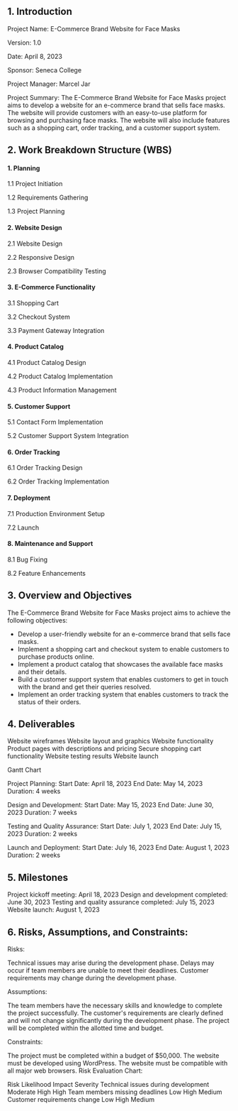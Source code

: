 ## 1. Introduction

Project Name: E-Commerce Brand Website for Face Masks

Version: 1.0

Date: April 8, 2023

Sponsor: Seneca College

Project Manager: Marcel Jar

Project Summary: The E-Commerce Brand Website for Face Masks project aims to develop a website for an e-commerce brand that sells face masks. The website will provide customers with an easy-to-use platform for browsing and purchasing face masks. The website will also include features such as a shopping cart, order tracking, and a customer support system.


## 2. Work Breakdown Structure (WBS)
#### 1. Planning
1.1 Project Initiation

1.2 Requirements Gathering

1.3 Project Planning

#### 2. Website Design
2.1 Website Design

2.2 Responsive Design

2.3 Browser Compatibility Testing

#### 3. E-Commerce Functionality
3.1 Shopping Cart

3.2 Checkout System

3.3 Payment Gateway Integration

#### 4. Product Catalog
4.1 Product Catalog Design

4.2 Product Catalog Implementation

4.3 Product Information Management

#### 5. Customer Support
5.1 Contact Form Implementation

5.2 Customer Support System Integration

#### 6. Order Tracking
6.1 Order Tracking Design

6.2 Order Tracking Implementation

#### 7. Deployment
7.1 Production Environment Setup

7.2 Launch

#### 8. Maintenance and Support
8.1 Bug Fixing

8.2 Feature Enhancements


## 3. Overview and Objectives

The E-Commerce Brand Website for Face Masks project aims to achieve the following objectives:

- Develop a user-friendly website for an e-commerce brand that sells face masks.
- Implement a shopping cart and checkout system to enable customers to purchase products online.
- Implement a product catalog that showcases the available face masks and their details.
- Build a customer support system that enables customers to get in touch with the brand and get their queries resolved.
- Implement an order tracking system that enables customers to track the status of their orders.

## 4. Deliverables

Website wireframes
Website layout and graphics
Website functionality
Product pages with descriptions and pricing
Secure shopping cart functionality
Website testing results
Website launch

Gantt Chart

Project Planning:
Start Date: April 18, 2023
End Date: May 14, 2023
Duration: 4 weeks

Design and Development:
Start Date: May 15, 2023
End Date: June 30, 2023
Duration: 7 weeks

Testing and Quality Assurance:
Start Date: July 1, 2023
End Date: July 15, 2023
Duration: 2 weeks

Launch and Deployment:
Start Date: July 16, 2023
End Date: August 1, 2023
Duration: 2 weeks

## 5. Milestones

Project kickoff meeting: April 18, 2023
Design and development completed: June 30, 2023
Testing and quality assurance completed: July 15, 2023
Website launch: August 1, 2023

## 6. Risks, Assumptions, and Constraints:

Risks:

Technical issues may arise during the development phase.
Delays may occur if team members are unable to meet their deadlines.
Customer requirements may change during the development phase.

Assumptions:

The team members have the necessary skills and knowledge to complete the project successfully.
The customer's requirements are clearly defined and will not change significantly during the development phase.
The project will be completed within the allotted time and budget.

Constraints:

The project must be completed within a budget of $50,000.
The website must be developed using WordPress.
The website must be compatible with all major web browsers.
Risk Evaluation Chart:

Risk	Likelihood	Impact	Severity
Technical issues during development	Moderate	High	High
Team members missing deadlines	Low	High	Medium
Customer requirements change	Low	High	Medium

